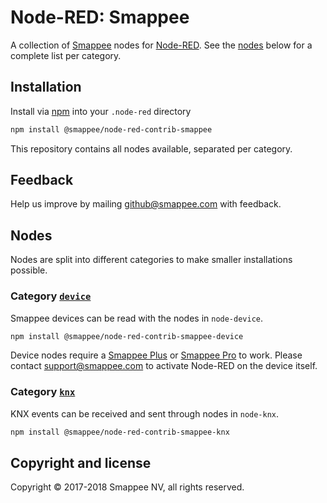 # Node-RED: Smappee

A collection of [Smappee](https://www.smappee.com) nodes for [Node-RED](https://www.nodered.org).
See the [nodes](#Nodes) below for a complete list per category. 

## Installation

Install via [npm](https://npm.org) into your `.node-red` directory 

```bash
npm install @smappee/node-red-contrib-smappee
```

This repository contains all nodes available, separated per category.

## Feedback

Help us improve by mailing [github@smappee.com](mailto:github@smappee.com) with feedback.

## Nodes

Nodes are split into different categories to make smaller installations possible.

### Category [`device`](./node-device/README.md)

Smappee devices can be read with the nodes in `node-device`.

```bash
npm install @smappee/node-red-contrib-smappee-device
```

Device nodes require a 
[Smappee Plus](https://www.smappee.com/be_en/plus-energy-monitor) or 
[Smappee Pro](https://www.smappee.com/be_en/pro-energy-monitor) to work. 
Please contact [support@smappee.com](mailto:support@smappee.com) to activate Node-RED on the device itself.

### Category [`knx`](./node-knx/README.md)

KNX events can be received and sent through nodes in `node-knx`.

```bash
npm install @smappee/node-red-contrib-smappee-knx
```

## Copyright and license

Copyright © 2017-2018 Smappee NV, all rights reserved.
